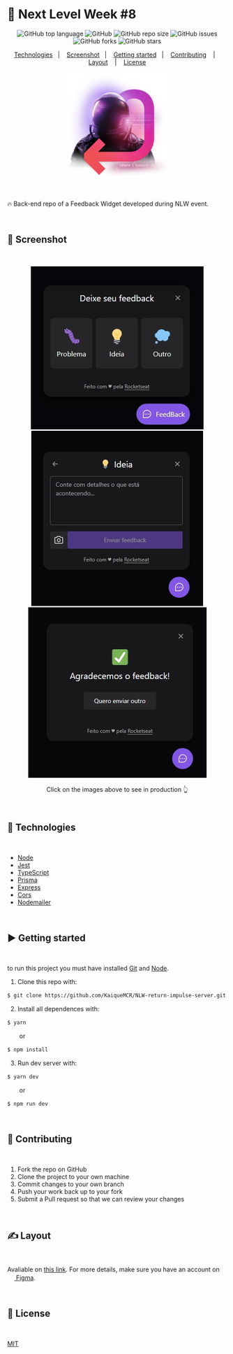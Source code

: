 # 🚀 Next Level Week #8

<div align="center">

![GitHub top language](https://img.shields.io/github/languages/top/KaiqueMCR/NLW-return-impulse-server?color=%23007acc)
![GitHub](https://img.shields.io/github/license/KaiqueMCR/NLW-return-impulse-server)
![GitHub repo size](https://img.shields.io/github/repo-size/KaiqueMCR/NLW-return-impulse-server)
![GitHub issues](https://img.shields.io/github/issues/KaiqueMCR/NLW-return-impulse-server)
![GitHub forks](https://img.shields.io/github/forks/KaiqueMCR/NLW-return-impulse-server)
![GitHub stars](https://img.shields.io/github/stars/KaiqueMCR/NLW-return-impulse-server)

</div>

<div align="center">

<a href="#-Technologies
">Technologies</a>&nbsp;&nbsp;&nbsp;|&nbsp;&nbsp;&nbsp;
<a href="#-Screenshot">Screenshot</a>&nbsp;&nbsp;&nbsp;|&nbsp;&nbsp;&nbsp;
<a href="#-Getting started">Getting started</a>&nbsp;&nbsp;&nbsp;|&nbsp;&nbsp;&nbsp;
<a href="#-Contributing">Contributing</a>
&nbsp;&nbsp;&nbsp;|&nbsp;&nbsp;&nbsp;
<a href="#-Layout">Layout</a>
&nbsp;&nbsp;&nbsp;|&nbsp;&nbsp;&nbsp;
<a href="#-License">License</a>

</div>

<div align="center">
  <img style="width: 250px" src="./.github/logo-NLW.png">
</div>

<br>
<br>

🔥 Back-end repo of a Feedback Widget developed during NLW event.

<br>

## 📸 Screenshot

<br>

<div align="center">

[<img src="./.github/screenshot.jpeg">](https://nlw-return-impulse-i7hvazn5d-kaiquemcr.vercel.app/)
[<img src="./.github/form-screenshot.jpeg">](https://nlw-return-impulse-i7hvazn5d-kaiquemcr.vercel.app/)
[<img src="./.github/sucess-screenshot.jpeg">](https://nlw-return-impulse-i7hvazn5d-kaiquemcr.vercel.app/)

Click on the images above to see in production 👆

</div>

<br>

## 👾 Technologies

<br>

- [Node](https://nodejs.org/en/)
- [Jest](https://jestjs.io/pt-BR/)
- [TypeScript](https://www.typescriptlang.org/)
- [Prisma](https://www.prisma.io/)
- [Express](https://expressjs.com/pt-br/)
- [Cors](https://developer.mozilla.org/pt-BR/docs/Web/HTTP/CORS)
- [Nodemailer](https://nodemailer.com/about/)

<br>

## ▶️ Getting started

<br>

to run this project you must have installed [Git](https://git-scm.com) and [Node](https://nodejs.org/en/).

1. Clone this repo with:

```bash
$ git clone https://github.com/KaiqueMCR/NLW-return-impulse-server.git
```

2. Install all dependences with:

```bash
$ yarn
```

&nbsp;&nbsp;&nbsp;&nbsp;&nbsp;&nbsp; or

```bash
$ npm install
```

3. Run dev server with:

```bash
$ yarn dev
```

&nbsp;&nbsp;&nbsp;&nbsp;&nbsp;&nbsp; or

```bash
$ npm run dev
```

<br>

## 💪 Contributing

<br>

1. Fork the repo on GitHub
2. Clone the project to your own machine
3. Commit changes to your own branch
4. Push your work back up to your fork
5. Submit a Pull request so that we can review your changes

<br>

## ✍️ Layout

<br>

Avaliable on [this link](https://www.figma.com/community/file/1102912516166573468). For more details, make sure you have an account on &nbsp;[<img src="https://cdn.jsdelivr.net/gh/devicons/devicon/icons/figma/figma-original.svg" height="16px" width="16px"/> Figma](https://figma.com).

<br>

## 📄 License

<br>

[MIT](https://choosealicense.com/licenses/mit/)
